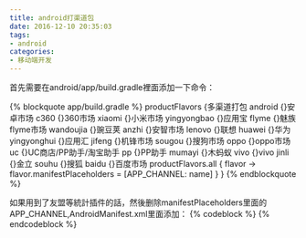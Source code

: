 ```yaml
---
title: android打渠道包
date: 2016-12-10 20:35:03
tags:
- android
categories:
- 移动端开发
---
```


首先需要在android/app/build.gradle裡面添加一下命令：

<!-- more -->

{% blockquote app/build.gradle %}
   productFlavors {多渠道打包
               android {}安卓市场
               c360 {}360市场
               xiaomi {}小米市场
               yingyongbao {}应用宝
               flyme {}魅族flyme市场
               wandoujia {}豌豆荚
               anzhi {}安智市场
               lenovo {}联想
               huawei {}华为
               yingyonghui {}应用汇
               jifeng {}机锋市场
               sougou {}搜狗市场
               oppo {}oppo市场
               uc {}UC商店/PP助手/淘宝助手
               pp {}PP助手
               mumayi {}木蚂蚁
               vivo {}vivo
               jinli {}金立
               souhu {}搜狐
               baidu {}百度市场
               productFlavors.all { flavor ->
                   flavor.manifestPlaceholders = [APP_CHANNEL: name]
               }
           }
   {% endblockquote %}
   
   如果用到了友盟等統計插件的話，然後删除manifestPlaceholders里面的APP_CHANNEL,AndroidManifest.xml里面添加：
     {% codeblock %}
         <meta-data android:value="${APP_CHANNEL}"  android:name="UMENG_CHANNEL"/>
     {% endcodeblock %}
